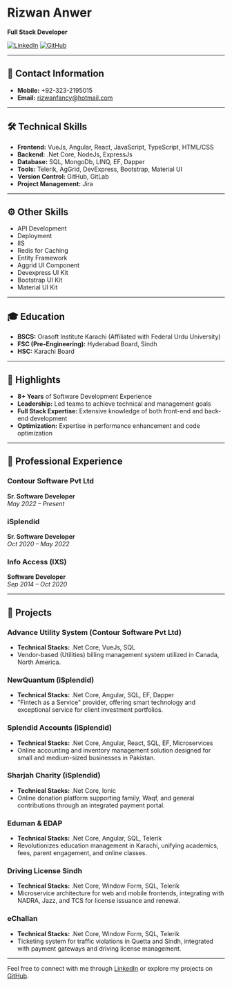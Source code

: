 # Rizwan Anwer
**Full Stack Developer**

[![LinkedIn](https://img.shields.io/badge/LinkedIn-Profile-blue)](https://www.linkedin.com/in/rizwanfancy/)
[![GitHub](https://img.shields.io/badge/GitHub-Profile-green)](https://github.com/rizwanfancy)

---

## 📱 Contact Information
- **Mobile:** +92-323-2195015
- **Email:** [rizwanfancy@hotmail.com](mailto:rizwanfancy@hotmail.com)

---

## 🛠️ Technical Skills
- **Frontend:** VueJs, Angular, React, JavaScript, TypeScript, HTML/CSS
- **Backend:** .Net Core, NodeJs, ExpressJs
- **Database:** SQL, MongoDb, LINQ, EF, Dapper
- **Tools:** Telerik, AgGrid, DevExpress, Bootstrap, Material UI
- **Version Control:** GitHub, GitLab
- **Project Management:** Jira

---

## ⚙️ Other Skills
- API Development
- Deployment
- IIS
- Redis for Caching
- Entity Framework
- Aggrid UI Component
- Devexpress UI Kit
- Bootstrap UI Kit
- Material UI Kit

---

## 🎓 Education
- **BSCS:** Orasoft Institute Karachi (Affiliated with Federal Urdu University)
- **FSC (Pre-Engineering):** Hyderabad Board, Sindh
- **HSC:** Karachi Board

---

## 🌟 Highlights
- **8+ Years** of Software Development Experience
- **Leadership:** Led teams to achieve technical and management goals
- **Full Stack Expertise:** Extensive knowledge of both front-end and back-end development
- **Optimization:** Expertise in performance enhancement and code optimization

---

## 💼 Professional Experience

### **Contour Software Pvt Ltd**
**Sr. Software Developer**  
*May 2022 – Present*

### **iSplendid**
**Sr. Software Developer**  
*Oct 2020 – May 2022*

### **Info Access (IXS)**
**Software Developer**  
*Sep 2014 – Oct 2020*

---

## 🚀 Projects

### **Advance Utility System (Contour Software Pvt Ltd)**
- **Technical Stacks:** .Net Core, VueJs, SQL
- Vendor-based (Utilities) billing management system utilized in Canada, North America.

### **NewQuantum (iSplendid)**
- **Technical Stacks:** .Net Core, Angular, SQL, EF, Dapper
- "Fintech as a Service" provider, offering smart technology and exceptional service for client investment portfolios.

### **Splendid Accounts (iSplendid)**
- **Technical Stacks:** .Net Core, Angular, React, SQL, EF, Microservices
- Online accounting and inventory management solution designed for small and medium-sized businesses in Pakistan.

### **Sharjah Charity (iSplendid)**
- **Technical Stacks:** .Net Core, Ionic
- Online donation platform supporting family, Waqf, and general contributions through an integrated payment portal.

### **Eduman & EDAP**
- **Technical Stacks:** .Net Core, Angular, SQL, Telerik
- Revolutionizes education management in Karachi, unifying academics, fees, parent engagement, and online classes.

### **Driving License Sindh**
- **Technical Stacks:** .Net Core, Window Form, SQL, Telerik
- Microservice architecture for web and mobile frontends, integrating with NADRA, Jazz, and TCS for license issuance and renewal.

### **eChallan**
- **Technical Stacks:** .Net Core, Window Form, SQL, Telerik
- Ticketing system for traffic violations in Quetta and Sindh, integrated with payment gateways and driving license management.

---

Feel free to connect with me through [LinkedIn](https://www.linkedin.com/in/rizwanfancy/) or explore my projects on [GitHub](https://github.com/rizwanfancy).
